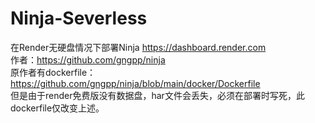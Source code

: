 # Ninja-Severless
在Render无硬盘情况下部署Ninja
https://dashboard.render.com
<br>
作者：https://github.com/gngpp/ninja
<br>
原作者有dockerfile：https://github.com/gngpp/ninja/blob/main/docker/Dockerfile
<br>
但是由于render免费版没有数据盘，har文件会丢失，必须在部署时写死，此dockerfile仅改变上述。
